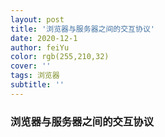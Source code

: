 ```yaml
---
layout: post
title: '浏览器与服务器之间的交互协议'
date: 2020-12-1
author: feiYu
color: rgb(255,210,32)
cover: ''
tags: 浏览器
subtitle: ''
---
```


### 浏览器与服务器之间的交互协议

